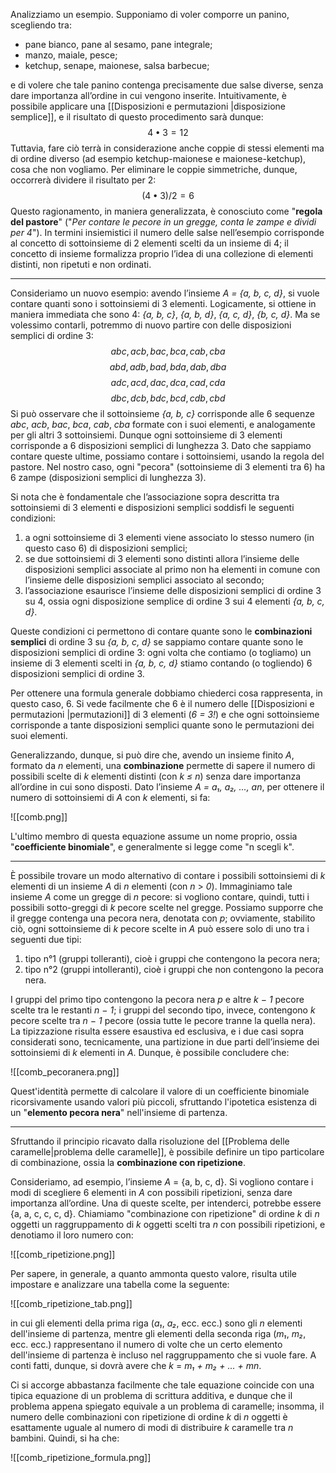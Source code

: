 Analizziamo un esempio. Supponiamo di voler comporre un panino, scegliendo tra:
- pane bianco, pane al sesamo, pane integrale;
- manzo, maiale, pesce; 
- ketchup, senape, maionese, salsa barbecue;

e di volere che tale panino contenga precisamente due salse diverse, senza dare importanza all’ordine in cui vengono inserite. Intuitivamente, è possibile applicare una [[Disposizioni e permutazioni |disposizione semplice]], e il risultato di questo procedimento sarà dunque:
$$4 • 3 = 12$$
Tuttavia, fare ciò terrà in considerazione anche coppie di stessi elementi ma di ordine diverso (ad esempio ketchup-maionese e maionese-ketchup), cosa che non vogliamo. Per eliminare le coppie simmetriche, dunque, occorrerà dividere il risultato per 2:
$$(4 • 3) / 2 = 6$$
Questo ragionamento, in maniera generalizzata, è conosciuto come "**regola del pastore**" ("*Per contare le pecore in un gregge, conta le zampe e dividi per 4*"). In termini insiemistici il numero delle salse nell’esempio corrisponde al concetto di sottoinsieme di 2 elementi scelti da un insieme di 4; il concetto di insieme formalizza proprio l’idea di una collezione di elementi distinti, non ripetuti e non ordinati.
___
Consideriamo un nuovo esempio: avendo l’insieme *A = {a, b, c, d}*, si vuole contare quanti sono i sottoinsiemi di 3 elementi. Logicamente, si ottiene in maniera immediata che sono 4: *{a, b, c}*, *{a, b, d}*, *{a, c, d}*, *{b, c, d}*. Ma se volessimo contarli, potremmo di nuovo partire con delle disposizioni semplici di ordine 3:
$$abc, acb, bac, bca, cab, cba$$
$$abd, adb, bad, bda, dab, dba$$
$$adc, acd, dac, dca, cad, cda$$
$$dbc, dcb, bdc, bcd, cdb, cbd$$
Si può osservare che il sottoinsieme *{a, b, c}* corrisponde alle 6 sequenze *abc*, *acb*, *bac*, *bca*, *cab*, *cba* formate con i suoi elementi, e analogamente per gli altri 3 sottoinsiemi. Dunque ogni sottoinsieme di 3 elementi corrisponde a 6 disposizioni semplici di lunghezza 3. Dato che sappiamo contare queste ultime, possiamo contare i sottoinsiemi, usando la regola del pastore. Nel nostro caso, ogni "pecora" (sottoinsieme di 3 elementi tra 6) ha 6 zampe (disposizioni semplici di lunghezza 3).

Si nota che è fondamentale che l’associazione sopra descritta tra sottoinsiemi di 3 elementi e disposizioni
semplici soddisfi le seguenti condizioni: 
1. a ogni sottoinsieme di 3 elementi viene associato lo stesso numero (in questo caso 6) di disposizioni semplici;
2. se due sottoinsiemi di 3 elementi sono distinti allora l’insieme delle disposizioni semplici associate al primo non ha elementi in comune con l’insieme delle disposizioni semplici associato al secondo;
3. l’associazione esaurisce l’insieme delle disposizioni semplici di ordine 3 su 4, ossia ogni disposizione semplice di ordine 3 sui 4 elementi *{a, b, c, d}*.

Queste condizioni ci permettono di contare quante sono le **combinazioni semplici** di ordine 3 su *{a, b, c, d}* se sappiamo contare quante sono le disposizioni semplici di ordine 3: ogni volta che contiamo (o togliamo) un insieme di 3 elementi scelti in *{a, b, c, d}* stiamo contando (o togliendo) 6 disposizioni semplici di ordine 3.

Per ottenere una formula generale dobbiamo chiederci cosa rappresenta, in questo caso, 6. Si vede facilmente che 6 è il numero delle [[Disposizioni e permutazioni |permutazioni]] di 3 elementi (*6 = 3!*) e che ogni sottoinsieme corrisponde a tante disposizioni semplici quante sono le permutazioni dei suoi elementi. 

Generalizzando, dunque, si può dire che, avendo un insieme finito *A*, formato da *n* elementi, una **combinazione** permette di sapere il numero di possibili scelte di *k* elementi distinti (con *k ≤ n*) senza dare importanza all’ordine in cui sono disposti. Dato l’insieme *A = a₁, a₂, ..., an*, per ottenere il numero di sottoinsiemi di *A* con *k* elementi, si fa:

![[comb.png]]

L'ultimo membro di questa equazione assume un nome proprio, ossia "**coefficiente binomiale**", e generalmente si legge come "n scegli k".
___
È possibile trovare un modo alternativo di contare i possibili sottoinsiemi di *k* elementi di un insieme *A* di *n* elementi (con *n* > *0*). Immaginiamo tale insieme *A* come un gregge di *n* pecore: si vogliono contare, quindi, tutti i possibili sotto-greggi di *k* pecore scelte nel gregge. Possiamo supporre che il gregge contenga una pecora nera, denotata con *p*; ovviamente, stabilito ciò, ogni sottoinsieme di *k* pecore scelte in *A* può essere solo di uno tra i seguenti due tipi:
1. tipo n°1 (gruppi tolleranti), cioè i gruppi che contengono la pecora nera;
2. tipo n°2 (gruppi intolleranti), cioè i gruppi che non contengono la pecora nera.

I gruppi del primo tipo contengono la pecora nera *p* e altre *k − 1* pecore scelte tra le restanti *n − 1*; i gruppi del secondo tipo, invece, contengono *k* pecore scelte tra *n − 1* pecore (ossia tutte le pecore tranne la quella nera). La tipizzazione risulta essere esaustiva ed esclusiva, e i due casi sopra considerati sono, tecnicamente, una partizione in due parti dell’insieme dei sottoinsiemi di *k* elementi in *A*. Dunque, è possibile concludere che:

![[comb_pecoranera.png]]

Quest'identità permette di calcolare il valore di un coefficiente binomiale ricorsivamente usando valori più piccoli, sfruttando l'ipotetica esistenza di un "**elemento pecora nera**" nell'insieme di partenza.
___
Sfruttando il principio ricavato dalla risoluzione del [[Problema delle caramelle|problema delle caramelle]], è possibile definire un tipo particolare di combinazione, ossia la **combinazione con ripetizione**.

Consideriamo, ad esempio, l’insieme *A* = {a, b, c, d}. Si vogliono contare i modi di scegliere 6 elementi in *A* con possibili ripetizioni, senza dare importanza all’ordine. Una di queste scelte, per intenderci, potrebbe essere {a, a, c, c, c, d}. Chiamiamo "combinazione con ripetizione" di ordine *k* di *n* oggetti un raggruppamento di *k* oggetti scelti tra *n* con possibili ripetizioni, e denotiamo il loro numero con:

![[comb_ripetizione.png]]

Per sapere, in generale, a quanto ammonta questo valore, risulta utile impostare e analizzare una tabella come la seguente:

![[comb_ripetizione_tab.png]]

in cui gli elementi della prima riga (*a₁*, *a₂*, ecc. ecc.) sono gli *n* elementi dell'insieme di partenza, mentre gli elementi della seconda riga (*m₁*, *m₂*, ecc. ecc.) rappresentano il numero di volte che un certo elemento dell'insieme di partenza è incluso nel raggruppamento che si vuole fare. A conti fatti, dunque, si dovrà avere che *k* = *m₁ + m₂ + ... + mn*.

Ci si accorge abbastanza facilmente che tale equazione coincide con una tipica equazione di un problema di scrittura additiva, e dunque che il problema appena spiegato equivale a un problema di caramelle; insomma, il numero delle combinazioni con ripetizione di ordine *k* di *n* oggetti è esattamente uguale al numero di modi di distribuire *k* caramelle tra *n* bambini. Quindi, si ha che:

![[comb_ripetizione_formula.png]]